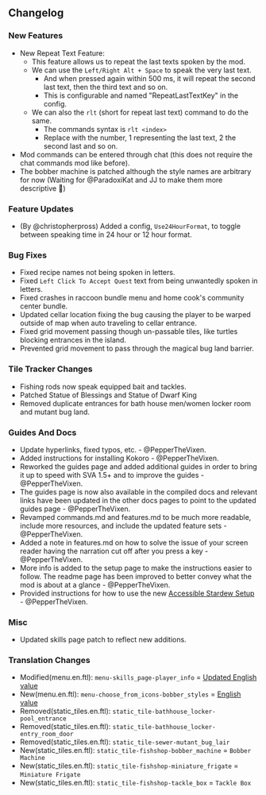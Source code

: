 ## Changelog

### New Features

- New Repeat Text Feature:
    - This feature allows us to repeat the last texts spoken by the mod.
    - We can use the `Left/Right Alt + Space` to speak the very last text.
        - And when pressed again within 500 ms, it will repeat the second last text, then the third text and so on.
        - This is configurable and named "RepeatLastTextKey" in the config.
    - We can also the `rlt` (short for repeat last text) command to do the same.
        - The commands syntax is `rlt <index>`
        - Replace <index> with the number, 1 representing the last text, 2 the second last and so on.
- Mod commands can be entered through chat (this does not require the chat commands mod like before).
- The bobber machine is patched although the style names are arbitrary for now (Waiting for @ParadoxiKat and JJ to make them more descriptive 🙂)

### Feature Updates

- (By @christopherpross) Added a config, `Use24HourFormat`, to toggle between speaking time in 24 hour or 12 hour format.

### Bug Fixes

- Fixed recipe names not being spoken in letters.
- Fixed `Left Click To Accept Quest` text from being unwantedly spoken in letters.
- Fixed crashes in raccoon bundle menu and home cook's community center bundle.
- Updated cellar location fixing the bug causing the player to be warped outside of map when auto traveling to cellar entrance.
- Fixed grid movement passing though un-passable tiles, like turtles blocking entrances in the island.
- Prevented grid movement to pass through the magical bug land barrier.

### Tile Tracker Changes

- Fishing rods now speak equipped bait and tackles.
- Patched Statue of Blessings and Statue of Dwarf King
- Removed duplicate entrances for bath house men/women locker room and mutant bug land.

### Guides And Docs

- Update hyperlinks, fixed typos, etc. - @PepperTheVixen.
- Added instructions for installing Kokoro - @PepperTheVixen.
- Reworked the guides page and added additional guides in order to bring it up to speed with SVA 1.5+ and to improve the guides - @PepperTheVixen.
- The guides page is now also available in the compiled docs and relevant links have been updated in the other docs pages to point to the updated guides page - @PepperTheVixen.
- Revamped commands.md and features.md to be much more readable, include more resources, and include the updated feature sets - @PepperTheVixen.
- Added a note in features.md on how to solve the issue of your screen reader having the narration cut off after you press a key - @PepperTheVixen.
- More info is added to the setup page to make the instructions easier to follow. The readme page has been improved to better convey what the mod is about at a glance - @PepperTheVixen.
- Provided instructions for how to use the new [Accessible Stardew Setup](https://github.com/ParadoxiKat/AccessibleStardewSetup/) - @PepperTheVixen.

### Misc

- Updated skills page patch to reflect new additions.

### Translation Changes

- Modified(menu.en.ftl): `menu-skills_page-player_info` = [Updated English value](https://github.com/khanshoaib3/stardew-access/blob/204d3b41aef01c5a57146b8b6a7b04acf090cc75/stardew-access/i18n/menu.en.ftl#L214-L238)
- New(menu.en.ftl): `menu-choose_from_icons-bobber_styles` = [English value](https://github.com/khanshoaib3/stardew-access/blob/204d3b41aef01c5a57146b8b6a7b04acf090cc75/stardew-access/i18n/menu.en.ftl#L423-L468)
- Removed(static_tiles.en.ftl): `static_tile-bathhouse_locker-pool_entrance`
- Removed(static_tiles.en.ftl): `static_tile-bathhouse_locker-entry_room_door`
- Removed(static_tiles.en.ftl): `static_tile-sewer-mutant_bug_lair`
- New(static_tiles.en.ftl): `static_tile-fishshop-bobber_machine` = `Bobber Machine`
- New(static_tiles.en.ftl): `static_tile-fishshop-miniature_frigate` = `Miniature Frigate`
- New(static_tiles.en.ftl): `static_tile-fishshop-tackle_box` = `Tackle Box`

